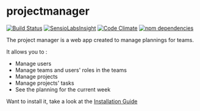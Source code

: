 projectmanager
==============

[![Build Status](https://travis-ci.org/yoanngesquiere/projectmanager.svg?branch=master)](https://travis-ci.org/yoanngesquiere/projectmanager)
[![SensioLabsInsight](https://insight.sensiolabs.com/projects/aac62688-139c-4b28-bab7-a1e42e623b40/mini.png)](https://insight.sensiolabs.com/projects/aac62688-139c-4b28-bab7-a1e42e623b40)
[![Code Climate](https://codeclimate.com/github/yoanngesquiere/projectmanager/badges/gpa.svg)](https://codeclimate.com/github/yoanngesquiere/projectmanager)
[![npm dependencies](https://david-dm.org/yoanngesquiere/projectmanager/dev-status.svg)](https://david-dm.org/yoanngesquiere/projectmanager)

The project manager is a web app created to manage plannings for teams.

It allows you to :

- Manage users
- Manage teams and users' roles in the teams
- Manage projects
- Manage projects' tasks
- See the planning for the current week

Want to install it, take a look at the [Installation Guide](doc/technical/installation.md)
